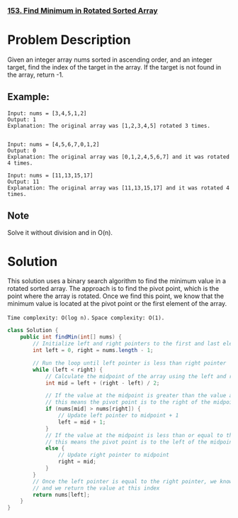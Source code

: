 ### [153. Find Minimum in Rotated Sorted Array](https://leetcode.com/problems/find-minimum-in-rotated-sorted-array)

# Problem Description
Given an integer array nums sorted in ascending order, and an integer target, find the index of the target in the array. If the target is not found in the array, return -1.
## Example:

```agsl
Input: nums = [3,4,5,1,2]
Output: 1
Explanation: The original array was [1,2,3,4,5] rotated 3 times.


Input: nums = [4,5,6,7,0,1,2]
Output: 0
Explanation: The original array was [0,1,2,4,5,6,7] and it was rotated 4 times.

Input: nums = [11,13,15,17]
Output: 11
Explanation: The original array was [11,13,15,17] and it was rotated 4 times. 
```
## Note
Solve it without division and in O(n).


# Solution
This solution uses a binary search algorithm to find the minimum value in a rotated sorted array. The approach is to find the pivot point, which is the point where the array is rotated. Once we find this point, we know that the minimum value is located at the pivot point or the first element of the array.

`Time complexity: O(log n).`
`Space complexity: O(1).`


```java
class Solution {
    public int findMin(int[] nums) {
        // Initialize left and right pointers to the first and last element of the array
        int left = 0, right = nums.length - 1;

        // Run the loop until left pointer is less than right pointer
        while (left < right) {
            // Calculate the midpoint of the array using the left and right pointers
            int mid = left + (right - left) / 2;

            // If the value at the midpoint is greater than the value at the right pointer, 
            // this means the pivot point is to the right of the midpoint
            if (nums[mid] > nums[right]) {
                // Update left pointer to midpoint + 1
                left = mid + 1;
            }
            // If the value at the midpoint is less than or equal to the value at the right pointer, 
            // this means the pivot point is to the left of the midpoint
            else {
                // Update right pointer to midpoint
                right = mid;
            }
        }
        // Once the left pointer is equal to the right pointer, we know that this is the pivot point 
        // and we return the value at this index
        return nums[left];
    }
}

```